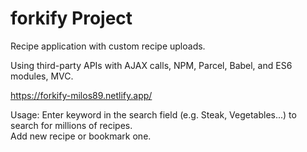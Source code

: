 # forkify Project

Recipe application with custom recipe uploads.

Using third-party APIs with AJAX calls, NPM, Parcel, Babel, and ES6 modules, MVC.

https://forkify-milos89.netlify.app/

Usage:
Enter keyword in the search field (e.g. Steak, Vegetables...) to search for millions of recipes.<br>
Add new recipe or bookmark one.


